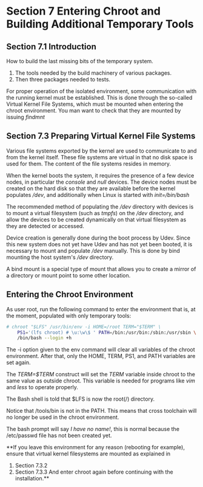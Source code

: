 # Section 7 Entering Chroot and Building Additional Temporary Tools

## Section 7.1 Introduction
How to build the last missing bits of the temporary system.
1. The tools needed by the build machinery of various packages.
2. Then three packages needed to tests.

For proper operation of the isolated environment, some communication with the
running kernel must be established. This is done through the so-called Virtual
Kernel File Systems, which must be mounted when entering the chroot environment.
You man want to check that they are mounted by issuing *findmnt*

## Section 7.3 Preparing Virtual Kernel File Systems
Various file systems exported by the kernel are used to communicate to and from
the kernel itself. These file systems are virtual in that no disk space is used
for them. The content of the file systems resides in memory.

When the kernel boots the system, it requires the presence of a few device
nodes, in particular the *console* and *null* devices. The device nodes must be
created on the hard disk so that they are available before the kernel populates
*/dev*, and additionally when Linux is started with *init=/bin/bash*

The recommended method of populating the */dev* directory with devices is to
mount a virtual filesystem (such as *tmpfs*) on the */dev* directory, and allow
the devices to be created dynamically on that virtual filesystem as they are
detected or accessed.

Device creation is generally done during the boot process by Udev. Since this
new system does not yet have Udev and has not yet been booted, it is necessary
to mount and populate */dev* manually. This is done by bind mounting the host
system's */dev* directory.

A bind mount is a special type of mount that allows you to create a mirror of a
directory or mount point to some other location.

## Entering the Chroot Environment
As user root, run the following command to enter the environment that is, at the
moment, populated with only temporary tools:
```bash
# chroot "$LFS" /usr/bin/env -i HOME=/root TERM="$TERM" \
	PS1='(lfs chroot) # \u:\w\$ ' PATH=/bin:/usr/bin:/sbin:/usr/sbin \
	/bin/bash --login +h
```
The -i option given to the env command will clear all variables of the chroot
environment. After that, only the HOME, TERM, PS1, and PATH variables are set
again.

The *TERM=$TERM* construct will set the *TERM* variable inside chroot to the
same value as outside chroot. This variable is needed for programs like *vim*
and *less* to operate properly.

The Bash shell is told that $LFS is now the root(/) directory.

Notice that /tools/bin is not in the PATH. This means that cross toolchain will
no longer be used in the chroot environment.

The bash prompt will say *I have no name!*, this is normal because the
/etc/passwd file has not been created yet.

**If you leave this environment for any reason (rebooting for example), ensure
that virtual kernel filesystems are mounted as explained in
1. Section 7.3.2
2. Section 7.3.3
And enter chroot again before continuing with the installation.**
